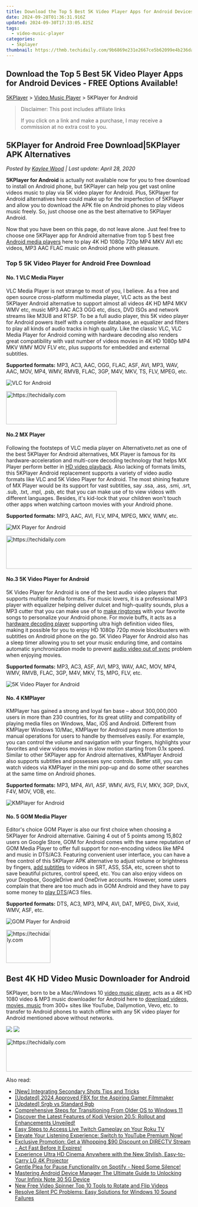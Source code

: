 ```yaml
---
title: Download the Top 5 Best 5K Video Player Apps for Android Devices - FREE Options Available!
date: 2024-09-28T01:36:31.916Z
updated: 2024-09-30T17:33:05.825Z
tags:
  - video-music-player
categories:
  - 5kplayer
thumbnail: https://thmb.techidaily.com/9b6869e231e2667ce5b62099e4b236daaa6b93b4b1b8e67663aad45fe3a9f4b0.png
---
```


## Download the Top 5 Best 5K Video Player Apps for Android Devices - FREE Options Available!

[5KPlayer](https://tools.techidaily.com/5kplayer/products/) \> [Video Music Player](https://tools.techidaily.com/5kplayer/video-music-player/) \> 5KPlayer for Android

>  Disclaimer: This post includes affiliate links
>
>  If you click on a link and make a purchase, I may receive a commission at no extra cost to you.
>

## 5KPlayer for Android Free Download|5KPlayer APK Alternatives

 _Posted by [Kaylee Wood](https://www.quora.com/profile/Amanda-Hu-21) | Last update: April 28, 2020_ 

**5KPlayer for Android** is actually not available now for you to free download to install on Android phone, but 5KPlayer can help you get vast online videos music to play via 5K video player for Android. Plus, 5KPlayer for Android alternatives here could make up for the imperfection of 5KPlayer and allow you to download the APK file on Android phones to play videos music freely. So, just choose one as the best alternative to 5KPlayer Android.

Now that you have been on this page, do not leave alone. Just feel free to choose one 5KPlayer app for Android alternative from top 5 best free [Android media players](https://tools.techidaily.com/5kplayer/video-music-player/) here to play 4K HD 1080p 720p MP4 MKV AVI etc videos, MP3 AAC FLAC music on Android phone with pleasure.

### Top 5 5K Video Player for Android Free Download

#### **No. 1 VLC Media Player**

VLC Media Player is not strange to most of you, I believe. As a free and open source cross-platform multimedia player, VLC acts as the best 5KPlayer Android alternative to support almost all videos 4K HD MP4 MKV WMV etc, music MP3 AAC AC3 OGG etc, discs, DVD ISOs and network streams like M3U8 and RTSP. To be a full audio player, this 5K video player for Android powers itself with a complete database, an equalizer and filters to play all kinds of audio tracks in high quality. Like the classic VLC, VLC Media Player for Android coming with hardware decoding also renders great compatibility with vast number of videos movies in 4K HD 1080p MP4 MKV WMV MOV FLV etc, plus supports for embedded and external subtitles.

**Supported formats:** MP3, AC3, AAC, OGG, FLAC, ASF, AVI, MP3, WAV, AAC, MOV, MP4, WMV, RMVB, FLAC, 3GP, M4V, MKV, TS, FLV, MPEG, etc.

![VLC for Android](https://www.5kplayer.com/video-music-player/img/vlc-for-android.jpg) 

<!-- affiliate ads begin -->
<a href="https://aligracehair.sjv.io/c/5597632/1959773/19272" target="_top" id="1959773">
  <img src="//a.impactradius-go.com/display-ad/19272-1959773" border="0" alt="https://techidaily.com" width="300" height="90"/>
</a>
<img height="0" width="0" src="https://aligracehair.sjv.io/i/5597632/1959773/19272" style="position:absolute;visibility:hidden;" border="0" />
<!-- affiliate ads end -->

#### **No.2 MX Player**

Following the footsteps of VLC media player on Alternativeto.net as one of the best 5KPlayer for Android alternatives, MX Player is famous for its hardware-acceleration and multi-core decoding technology that helps MX Player perform better in [HD video playback](https://tools.techidaily.com/5kplayer/video-music-player/). Also lacking of formats limits, this 5KPlayer Android replacement supports a variety of video audio formats like VLC and 5K Video Player for Android. The most shining feature of MX Player would be its support for vast subtitles, say .ssa, .ass, .smi, .srt, .sub, .txt, .mpl, .psb, etc that you can make use of to view videos with different languages. Besides, it's kid-lock that your children won't touch other apps when watching cartoon movies with your Android phone.

**Supported formats:** MP3, AAC, AVI, FLV, MP4, MPEG, MKV, WMV, etc.

![MX Player for Android](https://www.5kplayer.com/video-music-player/img/mxplayer-tablet.jpg) 

<!-- affiliate ads begin -->
<a href="https://appsumo.8odi.net/c/5597632/2105873/7443" target="_top" id="2105873">
  <img src="//a.impactradius-go.com/display-ad/7443-2105873" border="0" alt="https://techidaily.com" width="728" height="90"/>
</a>
<img height="0" width="0" src="https://appsumo.8odi.net/i/5597632/2105873/7443" style="position:absolute;visibility:hidden;" border="0" />
<!-- affiliate ads end -->

#### **No.3 5K Video Player for Android**

5K Video Player for Android is one of the best audio video players that supports multiple media formats. For music lovers, it is a professional MP3 player with equalizer helping deliver dulcet and high-quality sounds, plus a MP3 cutter that you can make use of to [make ringtones](https://tools.techidaily.com/5kplayer/iphone-manager/) with your favorite songs to personalize your Android phone. For movie buffs, it acts as a [hardware decoding player](https://tools.techidaily.com/5kplayer/video-music-player/) supporting ultra high definition video files, making it possible for you to enjoy HD 1080p 720p movie blockbusters with subtitles on Android phone on the go. 5K Video Player for Android also has a sleep timer allowing you to set your music enduring time, and contains automatic synchronization mode to prevent [audio video out of sync](https://tools.techidaily.com/5kplayer/video-music-player/) problem when enjoying movies.

**Supported formats:** MP3, AC3, ASF, AVI, MP3, WAV, AAC, MOV, MP4, WMV, RMVB, FLAC, 3GP, M4V, MKV, TS, MPG, FLV, etc.

![5K Video Player for Android](https://www.5kplayer.com/video-music-player/img/5k-video-player-apk.jpg) 

#### **No. 4 KMPlayer**

KMPlayer has gained a strong and loyal fan base – about 300,000,000 users in more than 230 countries, for its great utility and compatibility of playing media files on Windows, Mac, iOS and Android. Different from KMPlayer Windows 10/Mac, KMPlayer for Android pays more attention to manual operations for users to handle by themselves easily. For example, you can control the volume and navigation with your fingers, highlights your favorites and view videos movies in slow motion starting from 0.1x speed. Similar to other 5KPlayer app for Android alternatives, KMPlayer Android also supports subtitles and possesses sync controls. Better still, you can watch videos via KMPlayer in the mini pop-up and do some other searches at the same time on Android phones.

**Supported formats:**  MP3, MP4, AVI, ASF, WMV, AVS, FLV, MKV, 3GP, DivX, F4V, MOV, VOB, etc.

![KMPlayer for Android](https://www.5kplayer.com/video-music-player/img/kmplayer-tablet.jpg) 

#### **No. 5 GOM Media Player**

Editor's choice GOM Player is also our first choice when choosing a 5KPlayer for Android alternative. Gaining 4 out of 5 points among 15,802 users on Google Store, GOM for Android comes with the same reputation of GOM Media Player to offer full support for non-encoding videos like MP4 and music in DTS/AC3\. Featuring convenient user interface, you can have a free control of this 5KPlayer APK alternative to adjust volume or brightness by fingers, [add subtitles](https://tools.techidaily.com/5kplayer/video-music-player/) to videos in SRT, ASS, SSA, etc, screen shot to save beautiful pictures, control speed, etc. You can also enjoy videos on your Dropbox, GoogleDrive and OneDrive accounts. However, some users complain that there are too much ads in GOM Android and they have to pay some money to [play DTS](https://tools.techidaily.com/5kplayer/video-music-player/)/AC3 files.

**Supported formats:** DTS, AC3, MP3, MP4, AVI, DAT, MPEG, DivX, Xvid, WMV, ASF, etc.

![GOM Player for Android](https://www.5kplayer.com/video-music-player/img/gomplayer-playing.jpg) 

<!-- affiliate ads begin -->
<a href="https://review-au.sjv.io/c/5597632/2098701/14409" target="_top" id="2098701">
  <img src="//a.impactradius-go.com/display-ad/14409-2098701" border="0" alt="https://techidaily.com" width="120" height="90"/>
</a>
<img height="0" width="0" src="https://review-au.sjv.io/i/5597632/2098701/14409" style="position:absolute;visibility:hidden;" border="0" />
<!-- affiliate ads end -->

## Best 4K HD Video Music Downloader for Android

5KPlayer, born to be a Mac/Windows 10 [video music player](https://tools.techidaily.com/5kplayer/video-music-player/), acts as a 4K HD 1080 video & MP3 music downloader for Android here to [download videos, movies, music](https://tools.techidaily.com/5kplayer/youtube-download/) from 300+ sites like YouTube, Dailymotion, Vevo, etc. to transfer to Android phones to watch offline with any 5K video player for Android mentioned above without networks. 

[![](https://www.5kplayer.com/video-music-player/../button/freedownwhitewin.png)](https://tools.techidaily.com/5kplayer/products/) [![](https://www.5kplayer.com/video-music-player/../button/freedownbackmac.png)](https://tools.techidaily.com/5kplayer/products/)

<!-- affiliate ads begin -->
<a href="https://appsumo.8odi.net/c/5597632/2111968/7443" target="_top" id="2111968">
  <img src="//a.impactradius-go.com/display-ad/7443-2111968" border="0" alt="https://techidaily.com" width="728" height="90"/>
</a>
<img height="0" width="0" src="https://appsumo.8odi.net/i/5597632/2111968/7443" style="position:absolute;visibility:hidden;" border="0" />
<!-- affiliate ads end -->

<ins class="adsbygoogle"
     style="display:block"
     data-ad-format="autorelaxed"
     data-ad-client="ca-pub-7571918770474297"
     data-ad-slot="1223367746"></ins>

<ins class="adsbygoogle"
     style="display:block"
     data-ad-client="ca-pub-7571918770474297"
     data-ad-slot="8358498916"
     data-ad-format="auto"
     data-full-width-responsive="true"></ins>

<span class="atpl-alsoreadstyle">Also read:</span>
<div><ul>
<li><a href="https://extra-support.techidaily.com/new-integrating-secondary-shots-tips-and-tricks/"><u>[New] Integrating Secondary Shots Tips and Tricks</u></a></li>
<li><a href="https://on-screen-recording.techidaily.com/updated-2024-approved-fbx-for-the-aspiring-gamer-filmmaker/"><u>[Updated] 2024 Approved FBX for the Aspiring Gamer Filmmaker</u></a></li>
<li><a href="https://extra-support.techidaily.com/updated-srgb-vs-standard-rgb/"><u>[Updated] Srgb vs Standard Rgb</u></a></li>
<li><a href="https://tech-hub.techidaily.com/comprehensive-steps-for-transitioning-from-older-os-to-windows-11/"><u>Comprehensive Steps for Transitioning From Older OS to Windows 11</u></a></li>
<li><a href="https://media-tips.techidaily.com/discover-the-latest-features-of-kodi-version-205-rollout-and-enhancements-unveiled/"><u>Discover the Latest Features of Kodi Version 20.5: Rollout and Enhancements Unveiled!</u></a></li>
<li><a href="https://media-tips.techidaily.com/easy-steps-to-access-live-twitch-gameplay-on-your-roku-tv/"><u>Easy Steps to Access Live Twitch Gameplay on Your Roku TV</u></a></li>
<li><a href="https://media-tips.techidaily.com/elevate-your-listening-experience-switch-to-youtube-premium-now/"><u>Elevate Your Listening Experience: Switch to YouTube Premium Now!</u></a></li>
<li><a href="https://media-tips.techidaily.com/exclusive-promotion-get-a-whopping-90-discount-on-directv-stream-act-fast-before-it-expires/"><u>Exclusive Promotion: Get a Whopping $90 Discount on DIRECTV Stream - Act Fast Before It Expires!</u></a></li>
<li><a href="https://media-tips.techidaily.com/experience-ultra-hd-cinema-anywhere-with-the-new-stylish-easy-to-carry-lg-4k-projector/"><u>Experience Ultra HD Cinema Anywhere with the New Stylish, Easy-to-Carry LG 4K Projector</u></a></li>
<li><a href="https://media-tips.techidaily.com/gentle-plea-for-pause-functionality-on-spotify-need-some-silence/"><u>Gentle Plea for Pause Functionality on Spotify - Need Some Silence!</u></a></li>
<li><a href="https://unlock-android.techidaily.com/mastering-android-device-manager-the-ultimate-guide-to-unlocking-your-infinix-note-30-5g-device-by-drfone-android/"><u>Mastering Android Device Manager The Ultimate Guide to Unlocking Your Infinix Note 30 5G Device</u></a></li>
<li><a href="https://ai-vdieo-software.techidaily.com/new-free-video-spinner-top-10-tools-to-rotate-and-flip-videos/"><u>New Free Video Spinner Top 10 Tools to Rotate and Flip Videos</u></a></li>
<li><a href="https://sound-issues.techidaily.com/resolve-silent-pc-problems-easy-solutions-for-windows-10-sound-failures/"><u>Resolve Silent PC Problems: Easy Solutions for Windows 10 Sound Failures</u></a></li>
</ul></div>

